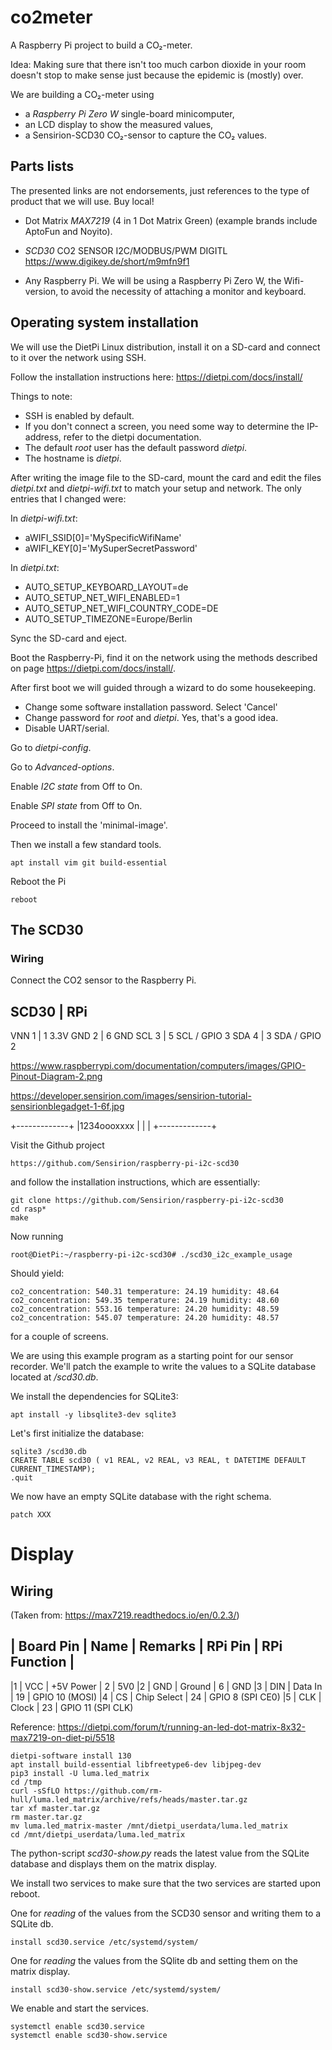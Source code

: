 # co2meter

A Raspberry Pi project to build a CO₂-meter.

Idea: Making sure that there isn't too much carbon dioxide in your
room doesn't stop to make sense just because the epidemic is (mostly)
over. 

We are building a CO₂-meter using 

* a *Raspberry Pi Zero W* single-board minicomputer,
* an LCD display to show the measured values,
* a Sensirion-SCD30 CO₂-sensor to capture the CO₂ values.

## Parts lists

The presented links are not endorsements, just references to the 
type of product that we will use. Buy local!

* Dot Matrix *MAX7219* (4 in 1 Dot Matrix Green) 
  (example brands include AptoFun and Noyito).

* *SCD30*  CO2 SENSOR I2C/MODBUS/PWM DIGITL 
  https://www.digikey.de/short/m9mfn9f1

* Any Raspberry Pi. We will be using a Raspberry Pi Zero W, the Wifi-version,
  to avoid the necessity of attaching a monitor and keyboard.

## Operating system installation

We will use the DietPi Linux distribution, install it on a SD-card and connect
to it over the network using SSH.

Follow the installation instructions here: https://dietpi.com/docs/install/

Things to note: 

* SSH is enabled by default.
* If you don't connect a screen, you need some way to determine the IP-address,
 refer to the dietpi documentation.
* The default *root* user has the default password *dietpi*. 
* The hostname is *dietpi*.

After writing the image file to the SD-card, mount the card and edit 
the files *dietpi.txt* and *dietpi-wifi.txt* to match your setup and network. 
The only entries that I changed were:

In *dietpi-wifi.txt*:

* aWIFI_SSID[0]='MySpecificWifiName'
* aWIFI_KEY[0]='MySuperSecretPassword'

In *dietpi.txt*:

* AUTO_SETUP_KEYBOARD_LAYOUT=de
* AUTO_SETUP_NET_WIFI_ENABLED=1
* AUTO_SETUP_NET_WIFI_COUNTRY_CODE=DE
* AUTO_SETUP_TIMEZONE=Europe/Berlin

Sync the SD-card and eject.

Boot the Raspberry-Pi, find it on the network using the methods described
on page https://dietpi.com/docs/install/.

After first boot we will guided through a wizard to do some housekeeping.

* Change some software installation password. Select 'Cancel'
* Change password for *root* and *dietpi*. Yes, that's a good idea.
* Disable UART/serial.

Go to *dietpi-config*.

Go to *Advanced-options*.

Enable *I2C state* from Off to On.

Enable *SPI state* from Off to On.

Proceed to install the 'minimal-image'.

Then we install a few standard tools.

	apt install vim git build-essential

Reboot the Pi 

	reboot


## The SCD30

### Wiring

Connect the CO2 sensor to the Raspberry Pi.

SCD30  |  RPi
---------------------
VNN 1  |  1 3.3V 
GND 2  |  6 GND
SCL 3  |  5 SCL / GPIO 3 
SDA 4  |  3 SDA / GPIO 2

https://www.raspberrypi.com/documentation/computers/images/GPIO-Pinout-Diagram-2.png

https://developer.sensirion.com/images/sensirion-tutorial-sensirionblegadget-1-6f.jpg

+-------------+
|1234oooxxxx  |
|             |
+-------------+

Visit the Github project

	https://github.com/Sensirion/raspberry-pi-i2c-scd30

and follow the installation instructions, which are essentially:

	git clone https://github.com/Sensirion/raspberry-pi-i2c-scd30
	cd rasp*
	make

Now running

	root@DietPi:~/raspberry-pi-i2c-scd30# ./scd30_i2c_example_usage

Should yield:

	co2_concentration: 540.31 temperature: 24.19 humidity: 48.64 
	co2_concentration: 549.35 temperature: 24.19 humidity: 48.60 
	co2_concentration: 553.16 temperature: 24.20 humidity: 48.59 
	co2_concentration: 545.07 temperature: 24.20 humidity: 48.57

for a couple of screens.

We are using this example program as a starting point for our sensor recorder.
We'll patch the example to write the values to a SQLite database located
at */scd30.db*. 

We install the dependencies for SQLite3:

	apt install -y libsqlite3-dev sqlite3

Let's first initialize the database:

	sqlite3 /scd30.db
	CREATE TABLE scd30 ( v1 REAL, v2 REAL, v3 REAL, t DATETIME DEFAULT CURRENT_TIMESTAMP);
	.quit

We now have an empty SQLite database with the right schema.

	patch XXX


# Display

## Wiring

(Taken from: https://max7219.readthedocs.io/en/0.2.3/)

| Board Pin  | Name  | Remarks  | RPi Pin  | RPi Function | 
-------------------------------------------------------
|1  | VCC  | +5V Power  | 2  | 5V0
|2  | GND  | Ground  | 6  | GND
|3  | DIN  | Data In  | 19  | GPIO 10 (MOSI)
|4  | CS  | Chip Select  | 24  | GPIO 8 (SPI CE0)
|5  | CLK  | Clock  | 23  | GPIO 11 (SPI CLK)

Reference: https://dietpi.com/forum/t/running-an-led-dot-matrix-8x32-max7219-on-diet-pi/5518

	dietpi-software install 130 
	apt install build-essential libfreetype6-dev libjpeg-dev 
	pip3 install -U luma.led_matrix 
	cd /tmp
	curl -sSfLO https://github.com/rm-hull/luma.led_matrix/archive/refs/heads/master.tar.gz
	tar xf master.tar.gz
	rm master.tar.gz
	mv luma.led_matrix-master /mnt/dietpi_userdata/luma.led_matrix
	cd /mnt/dietpi_userdata/luma.led_matrix

The python-script *scd30-show.py* reads the latest value from the SQLite database and 
displays them on the matrix display.

We install two services to make sure that the two services are started upon reboot.

One for *reading* of the values from the SCD30 sensor and writing them to a SQLite db.

	install scd30.service /etc/systemd/system/

One for *reading* the values from the SQlite db and setting them on the matrix display.

	install scd30-show.service /etc/systemd/system/

We enable and start the services.

	systemctl enable scd30.service 
	systemctl enable scd30-show.service 
	

